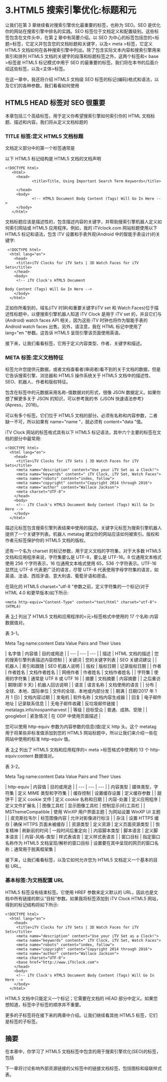 # 3.HTML5 搜索引擎优化:标题和元

让我们在第 3 章继续看对搜索引擎优化最重要的标签，也称为 SEO。SEO 是优化你的网站在搜索引擎中排名的实践。SEO 标签位于文档定义和配置级别。这些标签包含在文件头中，在第 [2](02.html) 章中有简要介绍。以 SEO 为中心的标签包括您的<标题>标签，它定义并包含您的文档标题和关键字，以及< meta >标签，它定义 HTML5 文档如何在各种搜索引擎中列出。除了包含实际文本内容和搜索引擎用来索引和排列 HTML5 文档的关键字的段落和标题标签之外，这两个标签和< base >标签是 HTML5 标记模式中用于 SEO 的最重要的标签。我们将在本书的后面介绍这些标签，以及<主体>标签。

在这一章中，我还将介绍 HTML5 文档级 SEO 标签的标记(编码)格式和语法，以及它们的各种参数。我们看看如何使用<title>标签定义你的文档标题，以及你可以建议搜索引擎使用的不同类型的元数据，比如更常用的<meta/>标签或一组<meta/>标签。我们还将看看< base >标签，因为它也与 SEO 相关。</title>

## HTML5 HEAD 标签对 SEO 很重要

本章包括三个高级标签，用于定义你希望搜索引擎如何索引你的 HTML 文档标题、描述和内容。我们将从定义文档标题的<title>标签开始，然后向下进入标签内部的标签，包括<meta/>和<base/>标签。</title>

### TITLE 标签:定义 HTML5 文档标题

文档定义部分中的第一个标签通常是<title>标签，它包含开始标签和结束标签之间的 HTML5 文档标题。标签是搜索引擎算法用来确定文档内容的关键标签之一。这些 SEO 算法被称为机器人，因为它们使用的代码模拟人工智能，因此它们看起来像搜索引擎机器人一样运行。</title>

以下 HTML5 标记结构是 HTML5 文档的文档声明<title>及其嵌套的顶级标签的示例:</title>

```
<!DOCTYPE html>
   <html>
     <head>
            <title>Title, Using Important Search Term Keywords</title>

     </head>
     <body>
            <!-- HTML5 Document Body Content (Tags) Will Go In Here -->
     </body>
   </html>

```

文档标题应该是描述性的，包含描述内容的关键字，并帮助搜索引擎机器人定义如何索引网站或 HTML5 应用程序。例如，我的 iTVclock.com 网站标题使用以下 HTML5 标记和语法，包含 iTV 设置和手表外观(Android 中的智能手表设计)的关键字:

```
 <!DOCTYPE html>
  <html lang="en">
    <head>
     <title>iTV Clocks for iTV Sets | 3D Watch Faces for iTV Sets</title>
    </head>
    <body>
     <!-- iTV Clock's HTML5 Document

Body Content (Tags) Will Go In Here -->
    </body>
  </html>

```

正如你所看到的，域名(iTV 时钟)和重要关键字(iTV set 和 Watch Faces)位于描述性标题中，以便搜索引擎机器人知道 iTV Clock 是用于 iTV set 的，并且它们与(Android) watch faces API 相关，因为这些 iTV 时钟也将作为智能手表的 Android watch faces 出售。另外，请注意，我在 HTML 标记中使用了 lang="en "参数。这告诉 HTML5 呈现引擎该页面使用英语。

接下来，让我们看看标签，它用于定义内容类型、作者、关键字和描述。

### META 标签:定义文档特征

标签允许您提供元数据，或者文档查看者(审阅者)看不到的关于文档的数据，但是它告诉搜索引擎、浏览器和 HTML5 操作系统关于 HTML5 文档中的描述性、SEO、机器人、作者和版权特征。

包含在标签中的元数据采用名称-值数据对的形式，很像 JSON 数据定义。如果你想了解更多关于 JSON 的知识，可以参考我的书《JSON 快速语法参考》(Apress，2016)。

可以有多个标签。它们位于 HTML5 文档的部分。必须有名称和内容参数，二者缺一不可，所以如果有 name="name "，就必须有 content="data "值。

iTV Clock 网站的标签格式具有以下 HTML5 标记语法，其中六个主要的标签在文档的部分中最常用:

```
<!DOCTYPE html>
  <html lang="en">
    <head>
     <title>iTV Clocks for iTV Sets | 3D Watch Faces for iTV Sets</title>
     <meta name="description" content="Use your iTV Set as a Clock!">
     <meta name="keywords" content=" iTV Clock, iTV Set, Watch Faces">
     <meta name="robots" content="index, follow">
     <meta name="copyright" content="Copyright 2014 through 2016">
     <meta name="author" content="Wallace Jackson">
     <meta charset="UTF-8">
    </head>
    <body>
     <!-- iTV Clock's HTML5 Document Body Content (Tags) Will Go In Here -->
    </body>
  </html>

```

描述元标签包含搜索引擎列表结果中使用的描述。关键字元标签为搜索引擎机器人提供了一个关键字列表。机器人 metatag 建议你的网站应该如何被索引。版权和作者元标签保护你的 HTML5 文档的版权。

还有一个名为 charset 的标记参数，用于定义文档的字符集，对于大多数 HTML5 文档和应用程序来说，字符集要么是 UTF-8，要么是 UTF-16。8 位通用文本格式使用 256 个字符表示，16 位通用文本格式使用 65，536 个字符表示。UTF-16 显然比 UTF-8 代表更广泛的语言，尽管 UTF-8 代表使用字母字符集的语言，如英语、法语、西班牙语、意大利语、葡萄牙语和德语。

在简化的 HTML5 charset="utf-8 "参数之前，定义字符集的一个标记(对于 HTML 4.0 和更早版本)如下所示:

```
<meta http-equiv="Content-Type" content="text/html" charset="utf-8"> (HTML4)

```

表 [3-1](#Tab1) 列出了 HTML5 文档和应用程序的<元>标签格式中使用的 17 个名称:内容数据值对。

表 3-1。

Meta Tag name:content Data Value Pairs and Their Uses

<colgroup><col> <col> <col></colgroup> 
| 名字值 | 内容值 | 目的或用途 |
| --- | --- | --- |
| 描述 | HTML 文档的描述 | 您的搜索引擎列表描述内容控制 |
| 关键词 | 您的关键字列表 | SEO 关键词建议 |
| 机器人 | 索引和跟随 | SEO 机器人说明 |
| 版权 | 版权日期 | 记录版权日期 |
| 作者 | 作者姓名 | 文档作者姓名 |
| 网络作者 | 作者姓名 | 文档作者姓名 |
| 字符集 | 使用的字符集 | 通常是 UTF 8 或 UTF 16 |
| 摘要 | 文档摘要 | 内容摘要 |
| 之后重访 | 期限(即 9 天) | 机器人回访说明 |
| 语言 | 语言名称 | 文档使用的语言 |
| 分布 | 全球、本地、国际单位 | 文件的全球、本地或内部分发 |
| 期满 | 日期(2017 年 1 月 1 日) | 文档内容过期 |
| 发电机 | 软件名称 | 文档内容生成器 |
| 回复 | 电子邮件地址 | 记录联系信息 |
| 无电子邮件收藏 | 反垃圾邮件链接 | metatags.info/nospamharvest |
| 等级 | 目标受众 | 普通、成熟、受限 |
| googlebot | 紧急情况 | 在 ODP 中使用页面描述 |

您可以使用 http-equiv 参数为内容参数的信息(值)定义 http 头。这个 metatag 用于将某些非标准值添加到您的 HTML5 网站标题中，所以让我们来介绍一些在网站中使用的标准 http-equiv 值。

表 [3-2](#Tab2) 列出了 HTML5 文档和应用程序的< meta >标签格式中使用的 13 个 http-equiv:content 数据值对。

表 3-2。

Meta Tag name:content Data Value Pairs and Their Uses

<colgroup><col> <col> <col></colgroup> 
| http-equiv | 内容值 | 目的或用途 |
| --- | --- | --- |
| 内容类型 | 媒体类型，字符集 | 定义 MIME 类型和字符集 |
| 缓存控制 | 设置缓存设置 | 定义缓存参数 |
| 甜饼干 | 定义 cookie 文件 | 定义 cookie 名称和日期 |
| 内容-处置 | 定义应用程序 | 定义文件扩展名 |
| 图像工具栏 | 显示图像工具栏 | 控制显示(IE)工具栏 |
| MSThemeCompatible | 使用 WinXP 用户界面主题 | 为网站设置 WinXP UI 主题 |
| 皮克斯拉韦尔 | 标签图像内容 | 允许对影像进行标注 |
| 杂注 | 设置 HTTPS 缓存 | 确保 HTTPS 页面未被缓存 |
| 资源类型 | 定义资源 | 定义页面资源类型 |
| 恢复精神 | 刷新前的时间 | 一段时间后重定向 |
| 内容脚本类型 | 脚本语言 | 定义脚本语言 |
| 内容-风格-类型 | 样式表语言 | 定义样式表语言 |
| 窗口目标 | 指定窗口名称作为 HTML5 文档呈现/解析的窗口目标 | 设置要在其中呈现的网页的窗口名称；通常用于脱离框架集 |

接下来，让我们看看标签，以及它如何允许您为 HTML5 文档定义一个基本的目标 URL。

### 基本标签:为文档配置 URL

HTML5 标签没有结束标签。它使用 HREF 参数来定义默认的 URL，因此也是文档中所有链接的默认“目标”参数。如果我将标签添加到 iTV Clock HTML5 网站，得到的标记结构将如下所示:

```
<!DOCTYPE html>
  <html lang="en">
    <head>
     <title>iTV Clocks for iTV Sets | 3D Watch Faces for iTV Sets</title>
     <meta name="description" content="Use your iTV Set as a Clock!">
     <meta name="keywords" content=" iTV Clock, iTV Set, Watch Faces">
     <meta name="robots" content="index, follow">
     <meta name="copyright" content="Copyright 2014 through 2016">
     <meta name="author" content="Wallace Jackson">
     <meta charset="UTF-8">
     <base href="http://www.iTVclock.com">
    </head>
    <body>
     <!-- iTV Clock's HTML5 Document Body Content (Tags) Will Go In Here -->
    </body>
  </html>

```

HTML5 文档中只能定义一个标记；它需要在文档的 HEAD 部分中定义。如果您想知道，标签中子标签的顺序并不重要。

更多的子标签将在接下来的两章中介绍。让我们继续看其他 HTML5 标签，它们是标签的子标签。

## 摘要

在本章中，你学习了 HTML5 文档标签中包含的用于搜索引擎优化(SEO)的标签，包括<title>、<meta/>和<base/>标签。再次注意，您的标签名称可以是小写或大写字母，因此在 HTML5 标记语法中使用您喜欢的任何标签样式。</title>

下一章将讨论影响外部资源链接的父标签中的链接文档标签，包括图标和级联样式表。